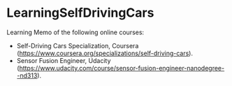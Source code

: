 # LearningSelfDrivingCars
Learning Memo of the following online courses:
- Self-Driving Cars Specialization, Coursera (https://www.coursera.org/specializations/self-driving-cars).
- Sensor Fusion Engineer, Udacity (https://www.udacity.com/course/sensor-fusion-engineer-nanodegree--nd313).
